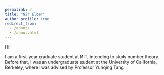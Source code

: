 ```yaml
---
permalink: /
title: "Nir Elber"
author_profile: true
redirect_from: 
  - /about/
  - /about.html
---
```


Hi!

I am a first-year graduate student at MIT, intending to study number theory. Before that, I was an undergraduate student at the University of California, Berkeley, where I was advised by Professor Yunqing Tang.
